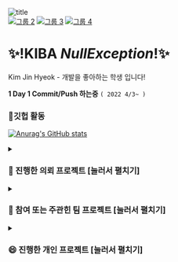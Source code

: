 ![title](https://user-images.githubusercontent.com/31209389/149953754-160d2d27-818b-408c-9fd0-aac07a25ad4a.png)
<br>
  [![그룹 2](https://user-images.githubusercontent.com/31209389/149937763-4fb0f82c-a9e9-4dea-b1dd-a977aff400cb.png)](https://k13b.booth.pm/)
  [![그룹 3](https://user-images.githubusercontent.com/31209389/149950795-257c13eb-cf99-4f27-837c-d31da69158d5.png)](https://twitter.com/kjh030529)
  [![그룹 4](https://user-images.githubusercontent.com/31209389/149951275-9ec21193-cece-4500-baaa-28acff66e113.png)](https://steamcommunity.com/id/kjh030529/)

# ✨!**KIBA** _NullException_!✨

Kim Jin Hyeok - 개발을 좋아하는 학생 입니다!

**1 Day 1 Commit/Push 하는중** ``( 2022 4/3~ )``

### 💬깃헙 활동<br>
[![Anurag's GitHub stats](https://github-readme-stats.vercel.app/api?username=kibalab)](https://github.com/anuraghazra/github-readme-stats&show_icons=true&theme=cobalt)

<details><summary>

### 🌱 진행한 의뢰 프로젝트 [눌러서 펼치기]

</summary>
      
이름|내용|상태
---|---|---
유튜버 대월향 컨텐츠 | 방송용 버츄얼 프로그램 및 선물 개봉 컨텐츠(2)등 VRChat 월드 | 완료
VRChat 일본 신사 | 각 나라별 로컬 시간을 반영한 밤낮 변화 시스템 | 완료
WCS 행사 VR컨텐츠 | [Tamakoshi](https://www.tamakoshi.com/)와 콜라보로 진행한 VR파칭코 체험 컨텐츠 월드 | 완료
はみにの立体箱 | [はみにの立体箱](https://hamini.booth.pm/)의 아바타용 특수 쉐이더 납품 | 완료
Kyubi클로젯 | VRChat용 아바타 개발 및 유지보수 작업 (Koyuki, Kokoa, Maya) | 완료 및 진행중
키나가이 샵 | VRChat [Virtual Market Winter](https://www.youtube.com/channel/UC44QE3DVUuDrhUC5yp4zRYQ) 행사용 부스 | 완료
니지산지KR | [버튜버 이로하](https://www.youtube.com/channel/UCClwIqTUn5LDpFucHyaAhHg), 컨텐츠용 월드 | 일시중단
하리노프VR | VRChat 이벤트 월드 제작 | 완료
용비어천가VR | VRChat 용비어천가 행사 월드 제작 | 완료
클럽 컬러VR | VRChat CLUBCOLOR 행사 월드 제작 | 완료
Aiobahn | [작곡가 아이오반](https://librewiki.net/wiki/Aiobahn)의 VRChat용 아바타 | 완료
방송인 연말파티 | [유튜버 앵그리보이](https://www.youtube.com/channel/UCT7AWhMjf_5RUEHsFC6Vyrg) 주최, 유튜버/스트리머 연말파티 컨텐츠 월드 제작 및 진행 | 완료
플렌비디자인 | [플렌비디자인](https://www.planb.ac/book) 메타버스 서점 제작 프로젝트| 완료
플렌비디자인 | [플렌비디자인](https://www.planb.ac/book) 추가 메타버스 프로젝트 | 준비중
플렌비디자인 | [플렌비디자인](https://www.planb.ac/book) 강연 "VRChat으로 알아보는 메타버스 컨텐츠 소개" | 완료
유튜버 라디유 | [유튜버 라디유](https://www.youtube.com/channel/UC44QE3DVUuDrhUC5yp4zRYQ) 광고 컨텐츠용 영화관 월드 제작 | 완료
J Major, 성우 서유리 | [유튜버 로나로나땅](https://www.youtube.com/channel/UCcMiI7JHjS2ONfV2PBuUabQ) 촬영용 3D컨텐츠 제작 | 중단
유튜버 챠밍조 | [유튜버 챠밍조](https://www.youtube.com/c/CharmingJo%EC%A1%B0%EB%A7%A4%EB%A0%A5) 촬영용 월드 제작 | 준비중

</details>

<details><summary>
      
### 👯 참여 또는 주관힌 팀 프로젝트 [눌러서 펼치기]

</summary>
<ul>

이름|소개|포지션
---|---|---
IY MMD WORLD | VRCHAT 아바타에 대응하여 MMD를 동작하는 시스템/월드 | 기술지원
IMO STREAM | 이미지파일 URL을 받아 MP4로 반환하는 TypeScript기반 웹서비스 | 메인 시스템 개발
Udon Prism | 요청받은 데이터의 비트를 영상으로 인코딩, 암호화하여 반환하는 TypeScript 기반의 통신 서버, UdonSharp 프로그램 | 시스템 구상, Udon 시스템 개발
K13A_Mahjong | UdonSharp(C#)을 사용하여 개발한 VR 마작 게임 월드 | 메인 시스템 개발, 디자인
CHAMCHI CONSOLE, K13A_UdonConsole | VRChat에서 월드 개발 효율을 개선하기 위해 타인의 로그도 볼수있게 개발한 인게임 콘솔 | 메인시스템 구상, 디자인
Village_Hall | 시골의 경로당을 구현한 실사 그래픽 3D 맵 | 시스템개발, 라이팅
KIBAEMON, KIBATION | 디스코드 채팅봇 서비스 | 메인 시스템 개발

</ul>  
</details>

<details><summary>
  
### 😄 진행한 개인 프로젝트 [눌러서 펼치기]

</summary>
<ul>
  
이름|소개
---|---
ANJ | 애니송 VJ를 위한 심플 미디어 렌더링 프로그램
준비중 | 준비중 
  
</ul>  
</details>

<!--
**kibalab/kibalab** is a ✨ _special_ ✨ repository because its `README.md` (this file) appears on your GitHub profile.

Here are some ideas to get you started:

- 🔭 I’m currently working on ...
- 🌱 I’m currently learning ...
- 👯 I’m looking to collaborate on ...
- 🤔 I’m looking for help with ...
- 💬 Ask me about ...
- 📫 How to reach me: ...
- 😄 Pronouns: ...
- ⚡ Fun fact: ...
-->
